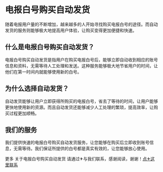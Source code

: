 # 电报白号购买自动发货

随着电报用户量的不断增加，越来越多的人开始寻找购买电报白号的途径。而自动发货的服务则能够极大地提高用户体验，让购买变得更加便捷和快速。

## 什么是电报白号购买自动发货？

电报白号购买自动发货是指用户在购买电报白号后，能够立即自动收到相应的账号信息和资料，无需等待人工处理和发送。这种服务能够极大地节省用户的时间，让他们在第一时间内就能够使用新的白号。

## 为什么选择自动发货？

自动发货能够让用户立即获得所购买的电报白号，省去了等待的时间，让用户能够更快地使用新的资源。而且自动发货还能够减少人工处理的繁琐，提高效率，让购买过程更加顺畅。

## 我们的服务

我们提供快速的电报白号购买自动发货服务，让您能够在购买后立即收到账号信息，无需等待。我们保证所提供的白号都是真实有效的，让您能够放心使用。

更多 关于电报白号购买自动发货 请通过✈与我们联系，感谢阅读，谢谢！[点✈这里联系](https://gg.k02.cc)